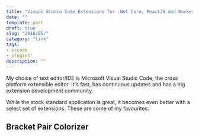 ```yaml
---
title: "Visual Studio Code Extensions for .Net Core, ReactJS and Docker"
date: ""
template: post
draft: true
slug: "2018/05/"
category: "link"
tags: 
- vscode
- plugins'
description: ""
---
```



My choice of text editor/IDE is Microsoft Visual Studio Code, the cross platform extensible editor. It's fast, has continuous updates and has a big extension development community.

While the stock standard application is great, it becomes even better with a select set of extensions. These are some of my favourites:

## Bracket Pair Colorizer
